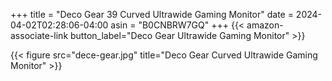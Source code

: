 +++
title = "Deco Gear 39 Curved Ultrawide Gaming Monitor"
date = 2024-04-02T02:28:06-04:00
asin = "B0CNBRW7GQ"
+++
{{< amazon-associate-link button_label="Deco Gear Ultrawide Gaming Monitor" >}}

{{< figure src="dece-gear.jpg" title="Deco Gear Curved Ultrawide Gaming Monitor" >}}
